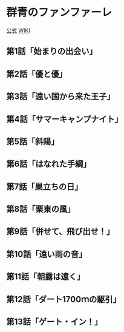 # 群青のファンファーレ

[公式](https://fanfare-anime.com/) 
[WIKI](https://ja.wikipedia.org/wiki/%E7%BE%A4%E9%9D%92%E3%81%AE%E3%83%95%E3%82%A1%E3%83%B3%E3%83%95%E3%82%A1%E3%83%BC%E3%83%AC) 

## 第1話「始まりの出会い」

## 第2話「優と優」

## 第3話「遠い国から来た王子」

## 第4話「サマーキャンプナイト」

## 第5話「斜陽」

## 第6話「はなれた手綱」

## 第7話「巣立ちの日」

## 第8話「栗東の風」

## 第9話「併せて、飛び出せ！」

## 第10話「遠い雨の音」

## 第11話「朝露は遠く」

## 第12話「ダート1700ｍの駆引」

## 第13話「ゲート・イン！」

